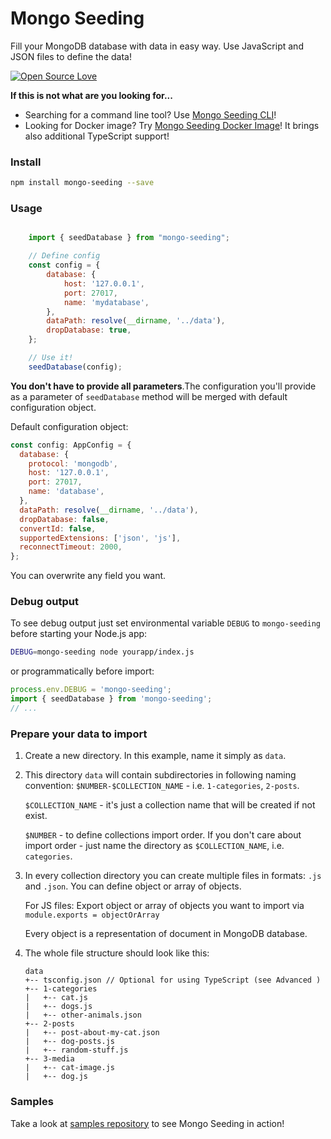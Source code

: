 # Mongo Seeding
Fill your MongoDB database with data in easy way. Use JavaScript and JSON files to define the data!

[![Open Source Love](https://badges.frapsoft.com/os/mit/mit.svg?v=102)](https://github.com/ellerbrock/open-source-badge/)

**If this is not what are you looking for...**
- Searching for a command line tool? Use [Mongo Seeding CLI](https://github.com/pkosiec/mongo-seeding-cli)!
- Looking for Docker image? Try [Mongo Seeding Docker Image](https://github.com/pkosiec/mongo-seeding-image)! It brings also additional TypeScript support!


### Install
```bash
npm install mongo-seeding --save
```

### Usage
```javascript

    import { seedDatabase } from "mongo-seeding";

    // Define config
    const config = {
        database: {
            host: '127.0.0.1',
            port: 27017,
            name: 'mydatabase',
        },
        dataPath: resolve(__dirname, '../data'),
        dropDatabase: true,
    };    

    // Use it!
    seedDatabase(config);

```

**You don't have to provide all parameters**.The configuration you'll provide as a parameter of `seedDatabase` method will be merged with default configuration object.

Default configuration object:

```javascript
const config: AppConfig = {
  database: {
    protocol: 'mongodb',
    host: '127.0.0.1',
    port: 27017,
    name: 'database',
  },
  dataPath: resolve(__dirname, '../data'),
  dropDatabase: false,
  convertId: false,
  supportedExtensions: ['json', 'js'],
  reconnectTimeout: 2000,
};
```

You can overwrite any field you want.

### Debug output
To see debug output just set environmental variable `DEBUG` to `mongo-seeding` before starting your Node.js app:

```bash
DEBUG=mongo-seeding node yourapp/index.js
```

or programmatically before import:

```javascript
process.env.DEBUG = 'mongo-seeding';
import { seedDatabase } from 'mongo-seeding';
// ...
```

### Prepare your data to import

1. Create a new directory. In this example, name it simply as `data`.
1. This directory `data` will contain subdirectories in following naming convention: `$NUMBER-$COLLECTION_NAME` - i.e. `1-categories`, `2-posts`.

    `$COLLECTION_NAME` - it's just a collection name that will be created if not exist.

    `$NUMBER` - to define collections import order.  If you don't care about import order - just name the directory as `$COLLECTION_NAME`, i.e. `categories`.   

1. In every collection directory you can create multiple files in formats: `.js` and `.json`. You can define object or array of objects.

    For JS files: Export object or array of objects you want to import via `module.exports = objectOrArray`

    Every object is a representation of document in MongoDB database.

1. The whole file structure should look like this:

    ```
    data
    +-- tsconfig.json // Optional for using TypeScript (see Advanced )
    +-- 1-categories
    |   +-- cat.js
    |   +-- dogs.js
    |   +-- other-animals.json
    +-- 2-posts
    |   +-- post-about-my-cat.json
    |   +-- dog-posts.js
    |   +-- random-stuff.js
    +-- 3-media
    |   +-- cat-image.js
    |   +-- dog.js
    ```

 ### Samples
 Take a look at [samples repository](https://github.com/pkosiec/mongo-seeding-samples) to see Mongo Seeding in action! 
